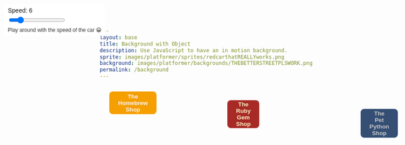 ```yaml
---
layout: base
title: Background with Object
description: Use JavaScript to have an in motion background.
sprite: images/platformer/sprites/redcarthatREALLYworks.png
background: images/platformer/backgrounds/THEBETTERSTREETPLSWORK.png
permalink: /background
---
```


<canvas id="world"></canvas>

<!-- Controls: speed slider -->
<div id="controls" style="position:fixed; top:10px; left:10px; background: rgba(255,255,255,0.9); padding:6px 8px; border-radius:6px; z-index:1000; font-family: sans-serif; font-size:14px;">
  <label style="display:block; margin-bottom:4px;">Speed: <span id="speedValue">6</span></label>
  <input id="speedRange" type="range" min="1" max="30" value="6" />
  <div id="speedDesc" style="margin-top:6px; font-size:12px; color:#333; max-width:220px;">
    Play around with the speed of the car 😁

<a href="https://precia-verma.github.io/Group-projects/homebrew-installation-shop/" style="text-decoration: none; position: absolute; top: 200px; left: 240px;">
<button style="background-color: #f59f00ff; color: #f7f6f8ff; padding: 3.5px 20px; border-radius: 8px; font-weight: bold; border: none; cursor: pointer;">
    The Homebrew Shop
  </button>
</a>
<a href="https://precia-verma.github.io/Group-projects/ruby-gems-installation-shop/" style="text-decoration: none; position: absolute; top: 220px; left: 510px;">
  <button style="background-color: #a72a26ff; color: #faf2c4ff; padding: 2px 20px; border-radius: 8px; font-weight: bold; border: none; cursor: pointer;">
   The Ruby Gem Shop
  </button>
</a>
  <a href="https://precia-verma.github.io/Group-projects/python-installation-shop/" 
     style="text-decoration: none; position: absolute; top: 240px; left: 815px;">
    <button style="background-color: #344e74ff; color: #c7c7c7ff; 
                   padding: 3px 20px; border-radius: 8px; 
                   font-weight: bold; border: none; cursor: pointer;">
      The Pet Python Shop
    </button>
  </a>
</div>





<script>
  // Get the canvas and its drawing context
  const canvas = document.getElementById("world");
  const ctx = canvas.getContext('2d');
  // Create image objects for background and sprite
  const backgroundImg = new Image();
  const spriteImg = new Image();
  // Set image sources using Jekyll page variables
  backgroundImg.src = '{{page.background}}';
  spriteImg.src = '{{page.sprite}}';

  let imagesLoaded = 0;
  // Wait for background image to load
  backgroundImg.onload = function() {
    imagesLoaded++;
    startGameWorld();
  };
  // Wait for sprite image to load
  spriteImg.onload = function() {
    imagesLoaded++;
    startGameWorld();
  };

  // Start the game world only when both images are loaded
  function startGameWorld() {
    if (imagesLoaded < 2) return;

    // Base class for all game objects
    class GameObject {
      constructor(image, width, height, x = 0, y = 0, speedRatio = 0) {
        this.image = image;
        this.width = width;
        this.height = height;
        this.x = x;
        this.y = y;
        this.speedRatio = speedRatio;
        // Speed is based on game speed and object's speed ratio
        this.speed = GameWorld.gameSpeed * this.speedRatio;
      }
      update() {}
      // Draw the object on the canvas
      draw(ctx) {
        ctx.drawImage(this.image, this.x, this.y, this.width, this.height);
      }
    }

    // Background class for scrolling effect
    class Background extends GameObject {
      constructor(image, gameWorld) {
        // Fill entire canvas
        super(image, gameWorld.width, gameWorld.height, 0, 0, 0.1);
      }
      // Stop background from moving
      update() {
        // Do nothing, background stays static
      }
      // Draw two backgrounds for seamless scrolling
      draw(ctx) {
        ctx.drawImage(this.image, this.x, this.y, this.width, this.height);
        ctx.drawImage(this.image, this.x + this.width, this.y, this.width, this.height);
      }
    }

    // Player class for animated sprite
    class Player extends GameObject {
      constructor(image, gameWorld) {
        // Scale sprite to half its natural size and center it
    const scale = 0.8; // change this number to tweak size (e.g., 1 = natural, 0.5 = half)
    const width = image.naturalWidth * scale;
    const height = image.naturalHeight * scale;
  // Start the player a bit left of center. Change startOffset to move further left/right.
  const startOffset = 500; // pixels to shift left from center (increase to move further left)
  const x = Math.max(0, (gameWorld.width - width) / 2 - startOffset);
        const y = (gameWorld.height - height) / 2 + 200;
        super(image, width, height, x, y);
        this.baseY = y;
        this.frame = 0;
        // Movement properties
        this.gameWorld = gameWorld;
  this.speed = 6; // pixels per frame when moving
  this.movingForward = false; // holding forward key
  this.movingBackward = false; // holding backward key
  this.vx = 0;
      }
      // Update player position and simple animation
      update() {
  // Compute horizontal velocity from forward/back flags
  const dir = (this.movingForward ? 1 : 0) - (this.movingBackward ? 1 : 0);
  this.vx = dir * this.speed;
  this.x += this.vx;
        // Keep player inside the canvas horizontally
        const minX = 0;
        const maxX = this.gameWorld.width - this.width;
        if (this.x < minX) this.x = minX;
        if (this.x > maxX) this.x = maxX;

        // Simple frame animation (if sprite sheet, advance frame)
        this.frame = (this.frame + 1) % 60;
      }
    }

    // Main game world class
    class GameWorld {
      static gameSpeed = 5;
      constructor(backgroundImg, spriteImg) {
        this.canvas = document.getElementById("world");
        this.ctx = this.canvas.getContext('2d');
        // Set canvas size to window size
        this.width = window.innerWidth;
        this.height = window.innerHeight;
        this.canvas.width = this.width;
        this.canvas.height = this.height;
        this.canvas.style.width = `${this.width}px`;
        this.canvas.style.height = `${this.height}px`;
        this.canvas.style.position = 'absolute';
        this.canvas.style.left = `0px`;
        this.canvas.style.top = `${(window.innerHeight - this.height) / 2}px`;

        // Add background and player to game objects
        const bg = new Background(backgroundImg, this);
        const player = new Player(spriteImg, this);
        this.player = player; // expose for input handling
        this.gameObjects = [
         bg,
         player
        ];
        // Keyboard handlers to control player movement (forward and backward)
        window.addEventListener('keydown', (e) => {
          if (e.key === 'ArrowRight' || e.key === 'ArrowUp') {
            player.movingForward = true;
            e.preventDefault();
          }
          if (e.key === 'ArrowLeft' || e.key === 'ArrowDown') {
            player.movingBackward = true;
            e.preventDefault();
          }
        });
        window.addEventListener('keyup', (e) => {
          if (e.key === 'ArrowRight' || e.key === 'ArrowUp') {
            player.movingForward = false;
            e.preventDefault();
          }
          if (e.key === 'ArrowLeft' || e.key === 'ArrowDown') {
            player.movingBackward = false;
            e.preventDefault();
          }
        });
      }
      // Main game loop: update and draw all objects
      gameLoop() {
        this.ctx.clearRect(0, 0, this.width, this.height);
        for (const obj of this.gameObjects) {
          obj.update();
          obj.draw(this.ctx);
        }
        requestAnimationFrame(this.gameLoop.bind(this));
      }
      // Start the game loop
      start() {
        this.gameLoop();
      }
    }

    // Create and start the game world
    const world = new GameWorld(backgroundImg, spriteImg);
    // Initialize player speed from the slider value
    const speedRange = document.getElementById('speedRange');
    const speedValue = document.getElementById('speedValue');
    // set initial speed
    world.player.speed = Number(speedRange.value);
    speedValue.textContent = speedRange.value;
    // update speed live when slider changes
    speedRange.addEventListener('input', (e) => {
      const v = Number(e.target.value);
      world.player.speed = v;
      speedValue.textContent = v;
    });
    // Start the game loop
    world.start();
  }
</script>
